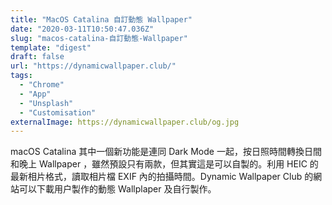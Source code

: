 ```yaml
---
title: "MacOS Catalina 自訂動態 Wallpaper"
date: "2020-03-11T10:50:47.036Z"
slug: "macos-catalina-自訂動態-Wallpaper"
template: "digest"
draft: false
url: "https://dynamicwallpaper.club/"
tags:
  - "Chrome"
  - "App"
  - "Unsplash"
  - "Customisation"
externalImage: https://dynamicwallpaper.club/og.jpg
---
```


macOS Catalina 其中一個新功能是連同 Dark Mode 一起，按日照時間轉換日間和晚上 Wallpaper ，雖然預設只有兩款，但其實這是可以自製的。利用 HEIC 的最新相片格式，讀取相片檔 EXIF 內的拍攝時間。Dynamic Wallpaper Club 的網站可以下載用户製作的動態 Wallplaper 及自行製作。
